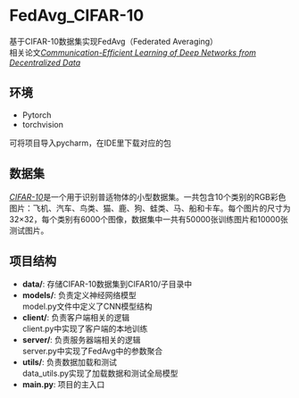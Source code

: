 # FedAvg_CIFAR-10  
基于CIFAR-10数据集实现FedAvg（Federated Averaging）  
相关论文[*Communication-Efficient Learning of Deep Networks from Decentralized Data*](https://arxiv.org/abs/1602.05629)  
## 环境
- Pytorch
- torchvision

可将项目导入pycharm，在IDE里下载对应的包
## 数据集
[*CIFAR-10*](http://www.cs.toronto.edu/~kriz/cifar.html)是一个用于识别普适物体的小型数据集。一共包含10个类别的RGB彩色图片：飞机、汽车、鸟类、猫、鹿、狗、蛙类、马、船和卡车。每个图片的尺寸为32×32，每个类别有6000个图像，数据集中一共有50000张训练图片和10000张测试图片。

## 项目结构
- **data/**: 存储CIFAR-10数据集到CIFAR10/子目录中  
- **models/**: 负责定义神经网络模型  
  model.py文件中定义了CNN模型结构  
- **client/**: 负责客户端相关的逻辑  
  client.py中实现了客户端的本地训练
- **server/**: 负责服务器端相关的逻辑   
  server.py中实现了FedAvg中的参数聚合    
- **utils/**: 负责数据加载和测试  
  data_utils.py实现了加载数据和测试全局模型
- **main.py**: 项目的主入口
